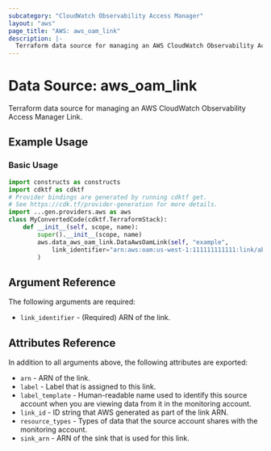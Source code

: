 ```yaml
---
subcategory: "CloudWatch Observability Access Manager"
layout: "aws"
page_title: "AWS: aws_oam_link"
description: |-
  Terraform data source for managing an AWS CloudWatch Observability Access Manager Link.
---
```


# Data Source: aws_oam_link

Terraform data source for managing an AWS CloudWatch Observability Access Manager Link.

## Example Usage

### Basic Usage

```python
import constructs as constructs
import cdktf as cdktf
# Provider bindings are generated by running cdktf get.
# See https://cdk.tf/provider-generation for more details.
import ...gen.providers.aws as aws
class MyConvertedCode(cdktf.TerraformStack):
    def __init__(self, scope, name):
        super().__init__(scope, name)
        aws.data_aws_oam_link.DataAwsOamLink(self, "example",
            link_identifier="arn:aws:oam:us-west-1:111111111111:link/abcd1234-a123-456a-a12b-a123b456c789"
        )
```

## Argument Reference

The following arguments are required:

* `link_identifier` - (Required) ARN of the link.

## Attributes Reference

In addition to all arguments above, the following attributes are exported:

* `arn` - ARN of the link.
* `label` - Label that is assigned to this link.
* `label_template` - Human-readable name used to identify this source account when you are viewing data from it in the monitoring account.
* `link_id` - ID string that AWS generated as part of the link ARN.
* `resource_types` - Types of data that the source account shares with the monitoring account.
* `sink_arn` - ARN of the sink that is used for this link.

<!-- cache-key: cdktf-0.17.0-pre.15 input-64c3ea0e08d5eb49b3fac6d499e5832889b4c14998624b3ad889e602fd41b5d1 -->